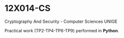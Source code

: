 # 12X014-CS
Cryptography And Security - Computer Sciences UNIGE

Practical work (TP2-TP4-TP6-TP9) performed in **Python**.
